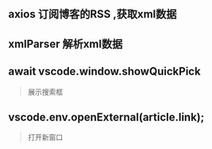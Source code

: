 ## axios 订阅博客的RSS ,获取xml数据

## xmlParser 解析xml数据

## await vscode.window.showQuickPick
> 展示搜索框
## 	vscode.env.openExternal(article.link); 
> 打开新窗口